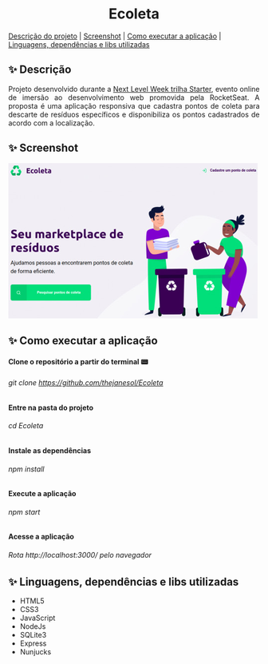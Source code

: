<h1 align="center"> Ecoleta </h1>

[Descrição do projeto](#sparkles-descrição) | [Screenshot](#sparkles-screenshot) | [Como executar a aplicação](#sparkles-como-executar-a-aplicação) | [Linguagens, dependências e libs utilizadas](#sparkles-linguagens-dependências-e-libs-utilizadas)

## :sparkles: Descrição
<p align="justify"> Projeto desenvolvido durante a <a href="https://www.notion.so/Front-end-7c8a1a9a6df547058f1473f899a3b9c4">Next Level Week trilha Starter</a>, evento online de imersão ao desenvolvimento web promovida pela RocketSeat. A proposta é uma aplicação responsiva que cadastra pontos de coleta para descarte de resíduos específicos e disponibiliza os pontos cadastrados de acordo com a localização. </p>

## :sparkles: Screenshot
<img src="https://github.com/Janainaps/Ecoleta/blob/master/Screenshot.jpg">

## :sparkles: Como executar a aplicação
#### Clone o repositório a partir do terminal :pager:
###### git clone https://github.com/thejanesol/Ecoleta
#### Entre na pasta do projeto
###### cd Ecoleta
#### Instale as dependências
###### npm install
#### Execute a aplicação
###### npm start
#### Acesse a aplicação 
###### Rota http://localhost:3000/ pelo navegador

## :sparkles: Linguagens, dependências e libs utilizadas
- HTML5
- CSS3
- JavaScript
- NodeJs
- SQLite3
- Express
- Nunjucks
